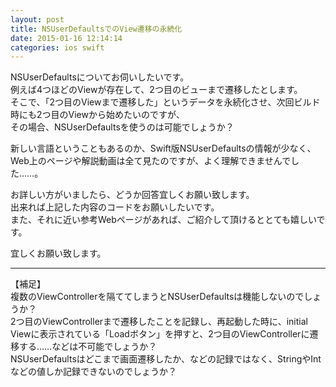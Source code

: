 ```yaml
---
layout: post
title: NSUserDefaultsでのView遷移の永続化
date: 2015-01-16 12:14:14
categories: ios swift
---
```

<!-- {% raw %} -->
<p>NSUserDefaultsについてお伺いしたいです。<br>
例えば4つほどのViewが存在して、2つ目のビューまで遷移したとします。<br>
そこで、「2つ目のViewまで遷移した」というデータを永続化させ、次回ビルド時にも2つ目のViewから始めたいのですが、<br>
その場合、NSUserDefaultsを使うのは可能でしょうか？</p>

<p>新しい言語ということもあるのか、Swift版NSUserDefaultsの情報が少なく、Web上のページや解説動画は全て見たのですが、よく理解できませんでした……。</p>

<p>お詳しい方がいましたら、どうか回答宜しくお願い致します。<br>
出来れば上記した内容のコードをお願いしたいです。<br>
また、それに近い参考Webページがあれば、ご紹介して頂けるととても嬉しいです。</p>

<p>宜しくお願い致します。</p>

<hr>

<p>【補足】<br>
複数のViewControllerを隔ててしまうとNSUserDefaultsは機能しないのでしょうか？<br>
2つ目のViewControllerまで遷移したことを記録し、再起動した時に、initial Viewに表示されている「Loadボタン」を押すと、2つ目のViewControllerに遷移する……などは不可能でしょうか？<br>
NSUserDefaultsはどこまで画面遷移したか、などの記録ではなく、StringやIntなどの値しか記録できないのでしょうか？</p>
<!-- {% endraw %} -->
